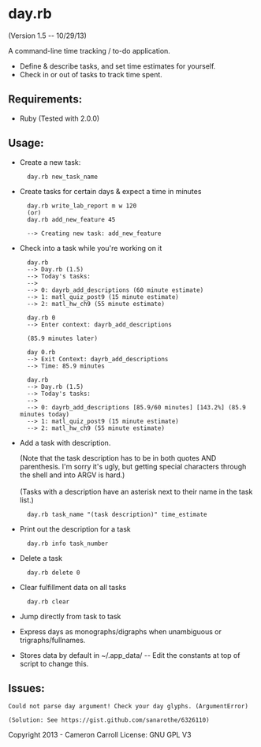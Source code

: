day.rb
======
(Version 1.5 -- 10/29/13)

A command-line time tracking / to-do application.

* Define & describe tasks, and set time estimates for yourself.
* Check in or out of tasks to track time spent.

Requirements:
-------------
* Ruby (Tested with 2.0.0)

Usage: 
------
* Create a new task:

        day.rb new_task_name
        
* Create tasks for certain days & expect a time in minutes

        day.rb write_lab_report m w 120
        (or)
        day.rb add_new_feature 45
        
        --> Creating new task: add_new_feature
        

* Check into a task while you're working on it

        day.rb
        --> Day.rb (1.5)
        --> Today's tasks:
        -->
        --> 0: dayrb_add_descriptions (60 minute estimate)
        --> 1: matl_quiz_post9 (15 minute estimate)
        --> 2: matl_hw_ch9 (55 minute estimate)
        
        day.rb 0
        --> Enter context: dayrb_add_descriptions
        
        (85.9 minutes later)
        
        day 0.rb
        --> Exit Context: dayrb_add_descriptions
        --> Time: 85.9 minutes
        
        day.rb
        --> Day.rb (1.5)
        --> Today's tasks:
        --> 
        --> 0: dayrb_add_descriptions [85.9/60 minutes] [143.2%] (85.9 minutes today)
        --> 1: matl_quiz_post9 (15 minute estimate)
        --> 2: matl_hw_ch9 (55 minute estimate)
        
* Add a task with description. <br />

    (Note that the task description has to be in both quotes AND parenthesis. I'm sorry it's ugly, but getting special characters through the shell and into ARGV is hard.) <br /><br />
    (Tasks with a description have an asterisk next to their name in the task list.)

        day.rb task_name "(task description)" time_estimate

* Print out the description for a task

        day.rb info task_number

* Delete a task

        day.rb delete 0
        
* Clear fulfillment data on all tasks

        day.rb clear

* Jump directly from task to task
* Express days as monographs/digraphs when unambiguous or trigraphs/fullnames.
* Stores data by default in ~/.app_data/ -- Edit the constants at top of script to change this.

Issues:
------------
    Could not parse day argument! Check your day glyphs. (ArgumentError)
    
    (Solution: See https://gist.github.com/sanarothe/6326110)




Copyright 2013 - Cameron Carroll
License: GNU GPL V3